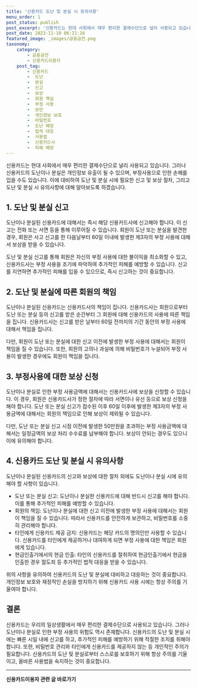 ```yaml
---
title: '신용카드 도난 및 분실 시 유의사항'
menu_order: 1
post_status: publish
post_excerpt: '신용카드는 현대 사회에서 매우 편리한 결제수단으로 널리 사용되고 있습니다. 그러나 신용카드의 도난이나 분실은 개인정보 유출이 될 수 있으며, 부정사용으로 인한 손해를 입을 수도 있습니다. 이에 대비하여 도난 및 분실 시에 필요한 신고 및 보상 절차, 그리고 도난 및 분실 시 유의사항에 대해 알아보도록 하겠습니다.'
post_date: 2023-11-10 06:21:16
featured_image: _images/금융금전.png
taxonomy:
    category:
        - 금융금전
        - 신용카드이용자
    post_tag:
        - 신용카드
        -  도난
        -  분실
        -  신고
        -  보상
        -  회원 책임
        -  부정 사용
        -  보안
        -  개인정보 보호
        -  비밀번호
        -  도난 예방
        -  법적 대응
        -  사용법
        -  신용카드사
        -  피해 예방
---
```



신용카드는 현대 사회에서 매우 편리한 결제수단으로 널리 사용되고 있습니다. 그러나 신용카드의 도난이나 분실은 개인정보 유출이 될 수 있으며, 부정사용으로 인한 손해를 입을 수도 있습니다. 이에 대비하여 도난 및 분실 시에 필요한 신고 및 보상 절차, 그리고 도난 및 분실 시 유의사항에 대해 알아보도록 하겠습니다.

## 1. 도난 및 분실 신고

도난이나 분실된 신용카드에 대해서는 즉시 해당 신용카드사에 신고해야 합니다. 이 신고는 전화 또는 서면 등을 통해 이루어질 수 있습니다. 회원이 도난 또는 분실을 발견한 경우, 회원은 사고 신고를 한 다음날부터 60일 이내에 발생한 제3자의 부정 사용에 대해서 보상을 받을 수 있습니다. 

도난 및 분실 신고를 통해 회원은 자신의 부정 사용에 대한 불이익을 최소화할 수 있고, 신용카드사는 부정 사용을 조기에 파악하여 추가적인 피해를 예방할 수 있습니다. 신고를 지연하면 추가적인 피해를 입을 수 있으므로, 즉시 신고하는 것이 중요합니다.

## 2. 도난 및 분실에 따른 회원의 책임

도난이나 분실된 신용카드는 신용카드사의 책임이 집니다. 신용카드사는 회원으로부터 도난 또는 분실 등의 신고를 받은 순간부터 그 회원에 대해 신용카드의 사용에 따른 책임을 집니다. 신용카드사는 신고를 받은 날부터 60일 전까지의 기간 동안의 부정 사용에 대해서 책임을 집니다.

다만, 회원이 도난 또는 분실에 대한 신고 이전에 발생한 부정 사용에 대해서는 회원이 책임을 질 수 있습니다. 또한, 회원의 고의나 과실에 의해 비밀번호가 누설되어 부정 사용이 발생한 경우에도 회원이 책임을 집니다. 

## 3. 부정사용에 대한 보상 신청

도난이나 분실로 인한 부정 사용금액에 대해서는 신용카드사에 보상을 신청할 수 있습니다. 이 경우, 회원은 신용카드사가 정한 절차에 따라 서면이나 유선 등으로 보상 신청을 해야 합니다. 도난 또는 분실 신고가 접수된 이후 60일 이후에 발생한 제3자의 부정 사용금액에 대해서는 회원의 책임으로 인해 보상이 제외될 수 있습니다. 

다만, 도난 또는 분실 신고 시점 이전에 발생한 50만원을 초과하는 부정 사용금액에 대해서는 일정금액의 보상 처리 수수료를 납부해야 합니다. 보상이 안되는 경우도 있으니 이에 유의해야 합니다.

## 4. 신용카드 도난 및 분실 시 유의사항

도난이나 분실된 신용카드의 신고와 보상에 대한 절차 외에도 도난이나 분실 시에 유의해야 할 사항이 있습니다.

- 도난 또는 분실 신고: 도난이나 분실한 신용카드에 대해 반드시 신고를 해야 합니다. 이를 통해 추가적인 피해를 예방할 수 있습니다.
- 회원의 책임: 도난이나 분실에 대한 신고 이전에 발생한 부정 사용에 대해서는 회원이 책임을 질 수 있습니다. 따라서 신용카드를 안전하게 보관하고, 비밀번호를 소중히 관리해야 합니다.
- 타인에게 신용카드 제공 금지: 신용카드는 해당 카드의 명의인만 사용할 수 있습니다. 신용카드를 타인에게 제공하거나 대여하게 되면 부정 사용에 대한 책임은 회원에게 있습니다.
- 현금인출기에서의 현금 인출: 타인의 신용카드를 절취하여 현금인출기에서 현금을 인출한 경우 절도죄 등 추가적인 법적 대응을 받을 수 있습니다.

위의 사항을 유의하여 신용카드의 도난 및 분실에 대비하고 대응하는 것이 중요합니다. 개인정보 보호와 재정적인 손실을 방지하기 위해 신용카드 사용 시에는 항상 주의를 기울여야 합니다.

## 결론

신용카드는 우리의 일상생활에서 매우 편리한 결제수단으로 사용되고 있습니다. 그러나 도난이나 분실로 인한 부정 사용의 위험도 역시 존재합니다. 신용카드의 도난 및 분실 시에는 빠른 시일 내에 신고를 하고, 추가적인 피해를 예방하기 위해 적절한 조치를 취해야 합니다. 또한, 비밀번호 관리와 타인에게 신용카드를 제공하지 않는 등 개인적인 주의가 필요합니다. 신용카드의 도난 및 분실로부터 스스로를 보호하기 위해 항상 주의를 기울이고, 올바른 사용법을 숙지하는 것이 중요합니다.
<!-- wp:separator -->
<hr class="wp-block-separator has-alpha-channel-opacity"/>
<!-- /wp:separator -->

<!-- wp:group {"backgroundColor":"base","layout":{"type":"constrained"}} -->
<div class="wp-block-group has-base-background-color has-background"><!-- wp:paragraph {"align":"center","fontSize":"medium"} -->
<p class="has-text-align-center has-large-font-size"><strong>신용카드이용자 관련 글 바로가기</strong></p>
<!-- /wp:paragraph -->


<!-- wp:latest-posts
{"categories":[{"id":15350,"count":19,"description":"","link":"https://uknowlaw.com/category/%ec%8b%a0%ec%9a%a9%ec%b9%b4%eb%93%9c%ec%9d%b4%ec%9a%a9%ec%9e%90/","name":"신용카드이용자","slug":"신용카드이용자","taxonomy":"category","parent":0,"meta":[],"_links":{"self":[{"href":"https://uknowlaw.com/wp-json/wp/v2/categories/15350"}],"collection":[{"href":"https://uknowlaw.com/wp-json/wp/v2/categories"}],"about":[{"href":"https://uknowlaw.com/wp-json/wp/v2/taxonomies/category"}],"wp:post_type":[{"href":"https://uknowlaw.com/wp-json/wp/v2/posts?categories=15350"}],"curies":[{"name":"wp","href":"https://api.w.org/{rel}","templated":true}]}}],"postsToShow":100,"excerptLength":28,"postLayout":"grid","columns":2,"featuredImageAlign":"left","featuredImageSizeSlug":"large","fontSize":"small"} /--></div>
<!-- /wp:group -->